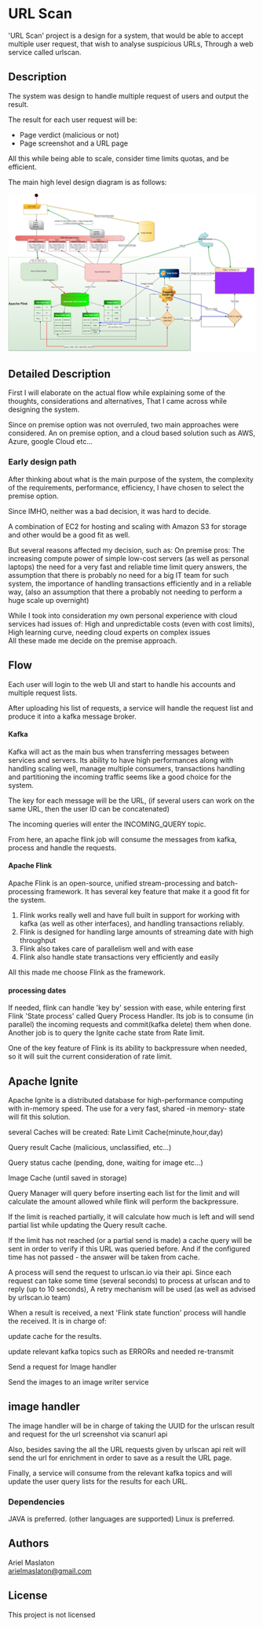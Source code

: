 # URL Scan

'URL Scan' project is a design for a system, that would be able to accept multiple user request, that wish to analyse suspicious URLs,
Through a web service called urlscan.


## Description

The system was design to handle multiple request of users and output the result.

The result for each user request will be: 

* Page verdict (malicious or not)
* Page screenshot and a URL page 

All this while being able to scale, consider time limits quotas, and be efficient.

The main high level design diagram is as follows:

![alt text](https://github.com/arielmaslaton/URL_Scan/blob/master/Untitled%20Diagram.drawio.png?raw=true)


## Detailed Description
First I will elaborate on the actual flow while explaining some of the thoughts, considerations and alternatives, 
That I came across while designing the system.

Since on premise option was not overruled, two main approaches were considered.
An on premise option, and a cloud based solution such as AWS, Azure, google Cloud etc...

### Early design path
After thinking about what is the main purpose of the system, the complexity of the requirements, performance, efficiency,
I have chosen to select the premise option.

Since IMHO, neither was a bad decision, it was hard to decide. 

A combination of EC2 for hosting and scaling with Amazon S3 for storage and other would be a good fit as well.

But several reasons affected my decision, such as:
On premise pros:
The increasing compute power of simple low-cost servers (as well as personal laptops)
the need for a very fast and reliable time limit query answers, 
the assumption that there is probably no need for a big IT team for such system, 
the importance of handling transactions efficiently and in a reliable way,
(also an assumption that there a probably not needing to perform a huge scale up overnight)

While I took into consideration my own personal experience with cloud services had issues of:
High and unpredictable costs (even with cost limits), High learning curve, needing cloud experts on complex issues   
All these made me decide on the premise approach.

## Flow

Each user will login to the web UI and start to handle his accounts and multiple request lists.

After uploading his list of requests, a service will handle the request list and produce it into a kafka message broker.

#### Kafka 
Kafka will act as the main bus when transferring messages between services and servers.
Its ability to have high performances along with handling scaling well, manage multiple consumers, transactions handling
and partitioning the incoming traffic seems like a good choice for the system.

The key for each message will be the URL, (if several users can work on the same URL, then the user ID can be concatenated)

The incoming queries will enter the INCOMING_QUERY topic.

From here, an apache flink job will consume the messages from kafka, process and handle the requests.


#### Apache Flink
Apache Flink is an open-source, unified stream-processing and batch-processing framework.
It has several key feature that make it a good fit for the system.
1. Flink works really well and have full built in support for working with kafka (as well as other interfaces), and handling transactions reliably.
2. Flink is designed for handling large amounts of streaming date with high throughput
3. Flink also takes care of parallelism well and with ease 
4. Flink also handle state transactions very efficiently and easily

All this made me choose Flink as the framework. 


#### processing dates
If needed, flink can handle 'key by' session with ease, while entering first Flink 'State process' called Query Process Handler.
Its job is to consume (in parallel) the incoming requests and commit(kafka delete) them when done.
Another job is to query the Ignite cache state from Rate limit. 

One of the key feature of Flink is its ability to backpressure when needed, so it will suit the current consideration of rate limit.

## Apache Ignite
Apache Ignite is a distributed database for high-performance computing with in-memory speed.
The use for a very fast, shared -in memory- state will fit this solution.

several Caches will be created: 
Rate Limit Cache(minute,hour,day)

Query result Cache (malicious, unclassified, etc...)

Query status cache (pending, done, waiting for image etc...)

Image Cache (until saved in storage)

Query Manager will query before inserting each list for the limit and will calculate the amount allowed 
while flink will perform the backpressure. 

If the limit is reached partially, it will calculate how much is left and will send partial list while updating the Query result cache.

If the limit has not reached (or a partial send is made) a cache query will be sent in order to verify if this URL was queried before.
And if the configured time has not passed - the answer will be taken from cache.

A process will send the request to urlscan.io via their api.
Since each request can take some time (several seconds) to process at urlscan and to reply (up to 10 seconds),
A retry mechanism will be used (as well as advised by urlscan.io team)

When a result is received, a next 'Flink state function' process will handle the received.
It is in charge of:

update cache for the results.

update relevant kafka topics such as ERRORs and needed re-transmit

Send a request for Image handler

Send the images to an image writer service

## image handler
The image handler will be in charge of taking the UUID for the urlscan result and request for the url screenshot via scanurl api

Also, besides saving the all the URL requests given by urlscan api reit will send the url for enrichment in order to save as a result the URL page.


Finally, a service will consume from the relevant kafka topics and will update the user query lists for the results for each URL.


### Dependencies
JAVA is preferred. (other languages are supported)
Linux is preferred.


## Authors

Ariel Maslaton  
[arielmaslaton@gmail.com](https://github.com/arielmaslaton/)


## License

This project is not licensed
